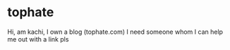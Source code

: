 # tophate
Hi, am kachi, I own a blog (tophate.com) I need someone whom I can help me out with a link pls
